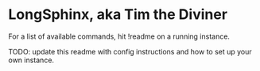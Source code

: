 # LongSphinx, aka Tim the Diviner

For a list of available commands, hit !readme on a running instance.

TODO: update this readme with config instructions and how to set up your own instance.
